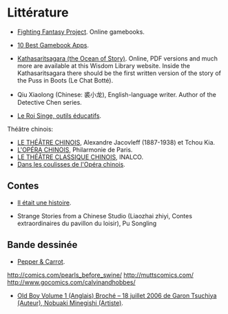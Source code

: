 # Littérature

 * [Fighting Fantasy Project](http://www.ffproject.com). Online gamebooks.
 * [10 Best Gamebook Apps](http://www.tomsguide.com/us/best-gamebook-apps,review-2419.html).

 * [Kathasaritsagara (the Ocean of Story)](http://www.wisdomlib.org/hinduism/book/kathasaritsagara-the-ocean-of-story). Online, PDF versions and much more are available at this Wisdom Library website. Inside the Kathasaritsagara there should be the first written version of the story of the Puss in Boots (Le Chat Botté).

 * Qiu Xiaolong (Chinese: 裘小龙), English-language writer. Author of the Detective Chen series.

 * [Le Roi Singe, outils éducatifs](http://digital.philharmoniedeparis.fr/0981474-le-roi-singe.aspx).

Théâtre chinois:
 * [LE THÉÂTRE CHINOIS](http://www.chineancienne.fr/début-20e-s/jacovleff-tchou-kia-kien-le-théâtre-chinois/), Alexandre Jacovleff (1887-1938) et Tchou Kia.
 * [L'OPÉRA CHINOIS](http://digital.philharmoniedeparis.fr/contexte-l-opera-chinois.aspx), Philarmonie de Paris.
 * [LE THÉÂTRE CLASSIQUE CHINOIS](https://halshs.archives-ouvertes.fr/hal-00681795/file/Theatre_chinois_-_Revue_anciens_etudiants_INALCO.pdf), INALCO.
 * [Dans les coulisses de l'Opéra chinois](http://www.confucius-angers.eu/wp-content/uploads/2014/08/Cahier-pédagogique-Dans-les-coulisses-de-l-opéra-chinois.pdf).

## Contes

 * [Il était une histoire](http://www.iletaitunehistoire.com).

 * Strange Stories from a Chinese Studio (Liaozhai zhiyi, Contes extraordinaires du pavillon du loisir), Pu Songling

## Bande dessinée

 * [Pepper & Carrot](https://www.peppercarrot.com/fr/).

http://comics.com/pearls_before_swine/
http://muttscomics.com/
http://www.gocomics.com/calvinandhobbes/

 * [Old Boy Volume 1 (Anglais) Broché – 18 juillet 2006 de Garon Tsuchiya  (Auteur), Nobuaki Minegishi (Artiste)](https://www.amazon.fr/Old-Boy-1-Garon-Tsuchiya/dp/1593075685/ref=sr_1_6?s=english-books&ie=UTF8&qid=1465143539&sr=1-6).
